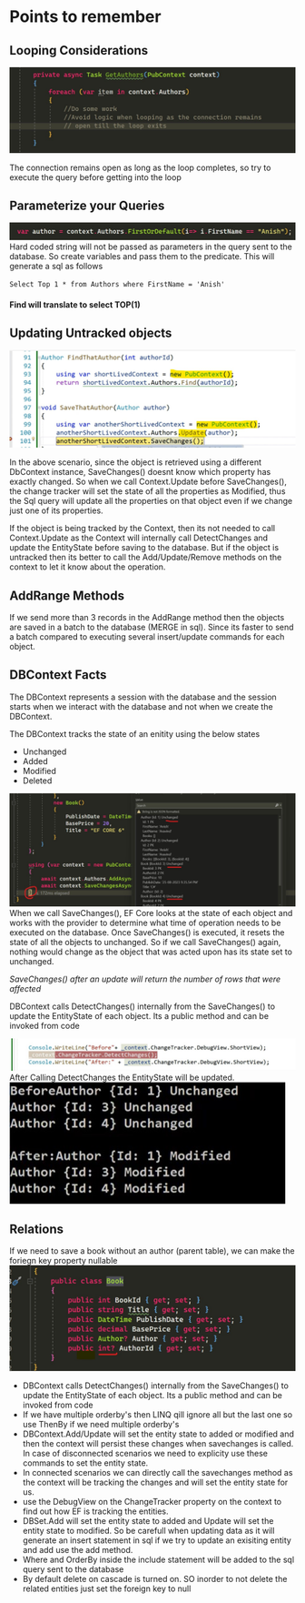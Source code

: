 ﻿<h1>Points to remember</h1>

## Looping Considerations
<img src='./images/loop.jpg'/>
<p>The connection remains open as long as the loop completes, so try to execute the query before getting into the loop</p>

## Parameterize your Queries
<img src='./images/parameters.jpg' />
 Hard coded string will not be passed as parameters in the query sent to the database. So create variables and pass them
to the predicate.
This will generate a sql as follows

`Select Top 1 * from Authors where FirstName = 'Anish' `
#### Find will translate to select TOP(1)

## Updating Untracked objects
<img src='./images/untracked.jpg' />
<p> In the above scenario, since the object is retrieved using a different DbContext instance, SaveChanges() doesnt know which property has exactly changed. So when we call Context.Update before SaveChanges(), the change tracker will set the state of all the properties as Modified, thus the Sql query will update all the properties on that object even if we change just one of its properties.  </p>
<p>
 If the object is being tracked by the Context, then its not needed to call Context.Update as the Context will internally call DetectChanges and update the EntityState before saving to the database. But if the object is untracked then its better to call the Add/Update/Remove methods on the context to let it know about the operation.
</p>

## AddRange Methods 
<p>If we send more than 3 records in the AddRange method then the objects are saved in a batch to the database (MERGE in sql). Since its faster to send a batch compared to executing several insert/update commands for each object.  </p>

## DBContext Facts
<p>The DBContext represents a session with the database and the session starts when we interact with the database and not when we create the DBContext.</p>
The DBContext tracks the state of an enitity using the below states
<ul>
 <li>Unchanged</li>
  <li>Added</li>
  <li>Modified</li>
  <li>Deleted</li>
</ul>
<img src='./images/change2.jpg' />
When we call SaveChanges(), EF Core looks at the state of each object and works with the provider to determine what time of operation needs to be executed on the database. Once SaveChanges() is executed, it resets the state of all the objects to unchanged. So if we call SaveChanges() again, nothing would change as the object that was acted upon has its state set to unchanged.

<i>SaveChanges() after an update will return the number of rows that were affected</i>
<p>DBContext calls DetectChanges() internally from the SaveChanges() to update the EntityState of each object. Its a public method and can be invoked from code</p>
<img src='./images/detect changes.jpg' />
After Calling DetectChanges the EntityState will be updated.
<img src='./images/detectchanges2.jpg' />

## Relations
If we need to save a book without an author (parent table), we can make the foriegn key property nullable
<img src='./images/nullable.jpg' />


<ul>
<li> DBContext calls DetectChanges() internally from the SaveChanges() to update the EntityState of each object. Its a public method and can be invoked from code </li>
<li> If we have multiple orderby's then LINQ qill ignore all but the last one so use ThenBy if we need multiple orderby's </li>
<li> DBContext.Add/Update will set the entity state to added or modified and then the context will persist these changes when
savechanges is called. In case of disconnected scenarios we need to explicity use these commands to set the entity state. </li>
<li>In connected scenarios we can directly call the savechanges method as the context will be tracking the changes and will
set the entity state for us.</li>
<li> use the DebugView on the ChangeTracker property on the context to find out how EF is tracking the entities.</li>
<li> DBSet.Add will set the entity state to added and Update will set the entity state to modified. So be carefull when updating data
as it will generate an insert statement in sql if we try to update an exisiting entity and add use the add method. </li>
<li> Where and OrderBy inside the include statement will be added to the sql query sent to the database</li>
<li> By default delete on cascade is turned on. SO inorder to not delete the related entities just set the foreign key to null</li>
</ul>
